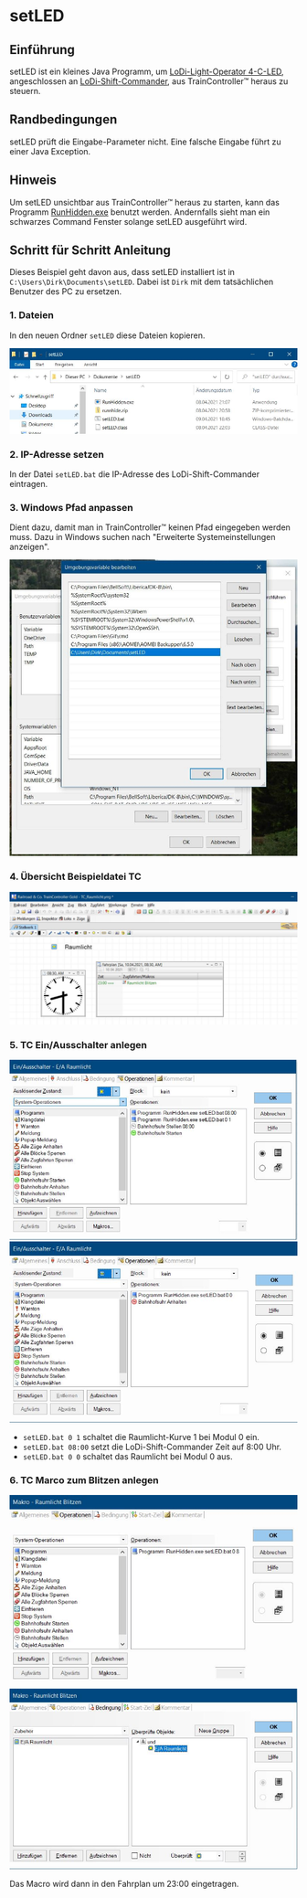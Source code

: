 # setLED

## Einführung

setLED ist ein kleines Java Programm, um [LoDi-Light-Operator 4-C-LED](https://www.lokstoredigital.de/hardware/schalten/lodi-operator-4-c-led/), angeschlossen an [LoDi-Shift-Commander](https://www.lokstoredigital.de/hardware/schalten/lodi-shift-commander/), aus TrainController™ heraus zu steuern.

## Randbedingungen

setLED prüft die Eingabe-Parameter nicht. Eine falsche Eingabe führt zu einer Java Exception. 

## Hinweis

Um setLED unsichtbar aus TrainController™ heraus zu starten, kann das Programm  [RunHidden.exe](https://www.robvanderwoude.com/csharpexamples.php#RunHidden) benutzt werden. Andernfalls sieht man ein schwarzes Command Fenster solange setLED ausgeführt wird. 

## Schritt für Schritt Anleitung

Dieses Beispiel geht davon aus, dass setLED installiert ist in ``C:\Users\Dirk\Documents\setLED``. Dabei ist `Dirk` mit dem tatsächlichen Benutzer des PC zu ersetzen. 

### 1. Dateien 

In den neuen Ordner `setLED` diese Dateien kopieren.

![](images/2.JPG)

### 2. IP-Adresse setzen

In der Datei `setLED.bat` die IP-Adresse des LoDi-Shift-Commander eintragen.

### 3. Windows Pfad anpassen

Dient dazu, damit man in TrainController™ keinen Pfad eingegeben werden muss. Dazu in Windows suchen nach "Erweiterte Systemeinstellungen anzeigen". 

![](images/1.JPG)

### 4. Übersicht Beispieldatei TC

![](images/3.JPG)

### 5. TC Ein/Ausschalter anlegen

![](images/6.JPG)
![](images/7.JPG)
- `setLED.bat 0 1` schaltet die Raumlicht-Kurve 1 bei Modul 0 ein.
- `setLED.bat 08:00` setzt die LoDi-Shift-Commander Zeit auf 8:00 Uhr.
- `setLED.bat 0 0` schaltet das Raumlicht bei Modul 0 aus.

### 6. TC Marco zum Blitzen anlegen

![](images/4.JPG)
![](images/5.JPG)

Das Macro wird dann in den Fahrplan um 23:00 eingetragen.

